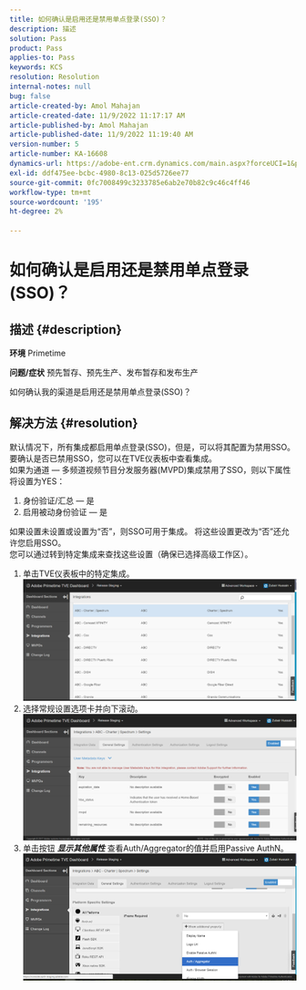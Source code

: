 ```yaml
---
title: 如何确认是启用还是禁用单点登录(SSO)？
description: 描述
solution: Pass
product: Pass
applies-to: Pass
keywords: KCS
resolution: Resolution
internal-notes: null
bug: false
article-created-by: Amol Mahajan
article-created-date: 11/9/2022 11:17:17 AM
article-published-by: Amol Mahajan
article-published-date: 11/9/2022 11:19:40 AM
version-number: 5
article-number: KA-16608
dynamics-url: https://adobe-ent.crm.dynamics.com/main.aspx?forceUCI=1&pagetype=entityrecord&etn=knowledgearticle&id=a336b00b-2060-ed11-9561-6045bd006268
exl-id: ddf475ee-bcbc-4980-8c13-025d5726ee77
source-git-commit: 0fc7008499c3233785e6ab2e70b82c9c46c4ff46
workflow-type: tm+mt
source-wordcount: '195'
ht-degree: 2%

---
```


# 如何确认是启用还是禁用单点登录(SSO)？

## 描述 {#description}

<b>环境</b>
Primetime


<b>问题/症状</b>
预先暂存、预先生产、发布暂存和发布生产

如何确认我的渠道是启用还是禁用单点登录(SSO)？


## 解决方法 {#resolution}

默认情况下，所有集成都启用单点登录(SSO)，但是，可以将其配置为禁用SSO。<br>要确认是否已禁用SSO，您可以在TVE仪表板中查看集成。<br>如果为通道 — 多频道视频节目分发服务器(MVPD)集成禁用了SSO，则以下属性将设置为YES：<br>
1. 身份验证/汇总 — 是
2. 启用被动身份验证 — 是

如果设置未设置或设置为“否”，则SSO可用于集成。 将这些设置更改为“否”还允许您启用SSO。<br>您可以通过转到特定集成来查找这些设置（确保已选择高级工作区）。
1. 单击TVE仪表板中的特定集成。![](assets/6664dc8b-ff71-eb11-a812-00224809a536.png)
2. 选择常规设置选项卡并向下滚动。![](assets/ecedf1a3-ff71-eb11-a812-00224809a536.png)
3. 单击按钮 <b>*显示其他属性</b>* 查看Auth/Aggregator的值并启用Passive AuthN。 ![](assets/1f33e3d9-ff71-eb11-a812-00224809a536.png)
